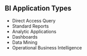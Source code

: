 ## BI Application Types

* Direct Access Query
* Standard Reports
* Analytic Applications
* Dashboards
* Data Mining
* Operational Business Intelligence
